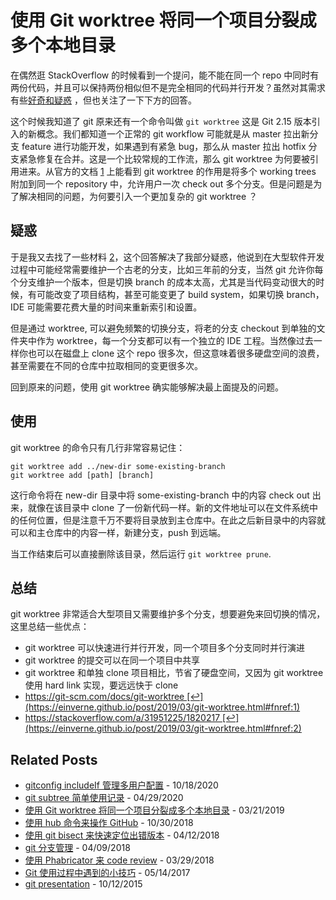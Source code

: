 # 使用 Git worktree 将同一个项目分裂成多个本地目录

在偶然逛 StackOverflow 的时候看到一个提问，能不能在同一个 repo 中同时有两份代码，并且可以保持两份相似但不是完全相同的代码并行开发？虽然对其需求有些[好奇和疑惑](https://stackoverflow.com/q/55258459/1820217) ，但也关注了一下下方的回答。

这个时候我知道了 git 原来还有一个命令叫做 `git worktree` 这是 Git 2.15 版本引入的新概念。我们都知道一个正常的 git workflow 可能就是从 master 拉出新分支 feature 进行功能开发，如果遇到有紧急 bug，那么从 master 拉出 hotfix 分支紧急修复在合并。这是一个比较常规的工作流，那么 git worktree 为何要被引用进来。从官方的文档 [1](https://einverne.github.io/post/2019/03/git-worktree.html#fn:1) 上能看到 git worktree 的作用是将多个 working trees 附加到同一个 repository 中，允许用户一次 check out 多个分支。但是问题是为了解决相同的问题，为何要引入一个更加复杂的 git worktree ？

## 疑惑

于是我又去找了一些材料 [2](https://einverne.github.io/post/2019/03/git-worktree.html#fn:2)，这个回答解决了我部分疑惑，他说到在大型软件开发过程中可能经常需要维护一个古老的分支，比如三年前的分支，当然 git 允许你每个分支维护一个版本，但是切换 branch 的成本太高，尤其是当代码变动很大的时候，有可能改变了项目结构，甚至可能变更了 build system，如果切换 branch，IDE 可能需要花费大量的时间来重新索引和设置。

但是通过 worktree, 可以避免频繁的切换分支，将老的分支 checkout 到单独的文件夹中作为 worktree，每一个分支都可以有一个独立的 IDE 工程。当然像过去一样你也可以在磁盘上 clone 这个 repo 很多次，但这意味着很多硬盘空间的浪费，甚至需要在不同的仓库中拉取相同的变更很多次。

回到原来的问题，使用 git worktree 确实能够解决最上面提及的问题。

## 使用

git worktree 的命令只有几行非常容易记住：

```
git worktree add ../new-dir some-existing-branch
git worktree add [path] [branch]
```

这行命令将在 new-dir 目录中将 some-existing-branch 中的内容 check out 出来，就像在该目录中 clone 了一份新代码一样。新的文件地址可以在文件系统中的任何位置，但是注意千万不要将目录放到主仓库中。在此之后新目录中的内容就可以和主仓库中的内容一样，新建分支，push 到远端。

当工作结束后可以直接删除该目录，然后运行 `git worktree prune`.

## 总结

git worktree 非常适合大型项目又需要维护多个分支，想要避免来回切换的情况，这里总结一些优点：

-   git worktree 可以快速进行并行开发，同一个项目多个分支同时并行演进
-   git worktree 的提交可以在同一个项目中共享
-   git worktree 和单独 clone 项目相比，节省了硬盘空间，又因为 git worktree 使用 hard link 实现，要远远快于 clone
-   https://git-scm.com/docs/git-worktree [↩](https://einverne.github.io/post/2019/03/git-worktree.html#fnref:1)
-   https://stackoverflow.com/a/31951225/1820217 [↩](https://einverne.github.io/post/2019/03/git-worktree.html#fnref:2)
    

## Related Posts

-   [gitconfig includeIf 管理多用户配置](https://einverne.github.io/post/2020/10/gitconfig-includeIf.html) - 10/18/2020
-   [git subtree 简单使用记录](https://einverne.github.io/post/2020/04/git-subtree-usage.html) - 04/29/2020
-   [使用 Git worktree 将同一个项目分裂成多个本地目录](https://einverne.github.io/post/2019/03/git-worktree.html) - 03/21/2019
-   [使用 hub 命令来操作 GitHub](https://einverne.github.io/post/2018/10/use-hub-command-to-interact-with-github.html) - 10/30/2018
-   [使用 git bisect 来快速定位出错版本](https://einverne.github.io/post/2018/04/git-bisect-to-locate-error-commit.html) - 04/12/2018
-   [git 分支管理](https://einverne.github.io/post/2018/04/git-branching.html) - 04/09/2018
-   [使用 Phabricator 来 code review](https://einverne.github.io/post/2018/03/phabricator.html) - 03/29/2018
-   [Git 使用过程中遇到的小技巧](https://einverne.github.io/post/2017/05/git-skills.html) - 05/14/2017
-   [git presentation](https://einverne.github.io/post/2015/10/git-presentation.html) - 10/12/2015